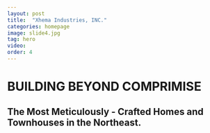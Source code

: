 ```yaml
---
layout: post
title:  "Xhema Industries, INC."
categories: homepage
image: slide4.jpg
tag: hero
video:
order: 4
---
```

# BUILDING BEYOND COMPRIMISE
## The Most Meticulously - Crafted Homes and Townhouses in the Northeast.
